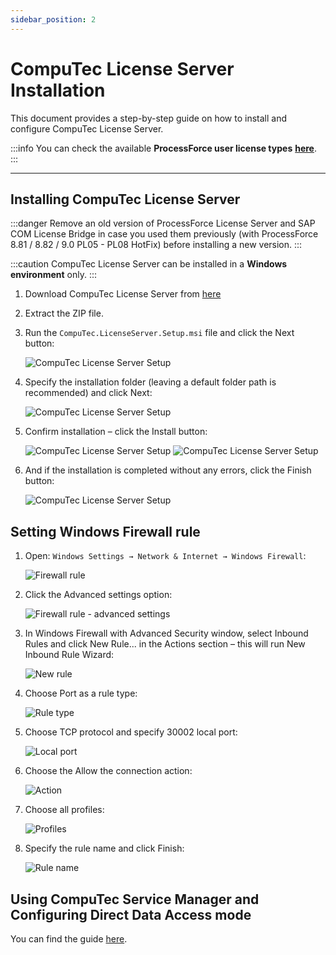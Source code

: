 ```yaml
---
sidebar_position: 2
---
```


# CompuTec License Server Installation

This document provides a step-by-step guide on how to install and configure CompuTec License Server.

:::info
    You can check the available **ProcessForce user license types** [**here**](../license-chart.md).
:::

---

## Installing CompuTec License Server

:::danger
    Remove an old version of ProcessForce License Server and SAP COM License Bridge in case you used them previously (with ProcessForce 8.81 / 8.82 / 9.0 PL05 - PL08 HotFix) before installing a new version.
:::

:::caution
    CompuTec License Server can be installed in a **Windows environment** only.
:::

1. Download CompuTec License Server from [here](../../../releases/download.md)

2. Extract the ZIP file.

3. Run the `CompuTec.LicenseServer.Setup.msi` file and click the Next button:

    ![CompuTec License Server Setup](./media/license-server-installation/CTLicenseServerInstallerA.png)

4. Specify the installation folder (leaving a default folder path is recommended) and click Next:

    ![CompuTec License Server Setup](./media/license-server-installation/CTLicenseServerInstallerB.png)

5. Confirm installation – click the Install button:

    ![CompuTec License Server Setup](./media/license-server-installation/CTLicenseServerInstallerC.png)
    ![CompuTec License Server Setup](./media/license-server-installation/CTLicenseServerInstallerC.png)

6. And if the installation is completed without any errors, click the Finish button:

    ![CompuTec License Server Setup](./media/license-server-installation/CTLicenseServerInstallerD.png)

## Setting Windows Firewall rule

1. Open: `Windows Settings → Network & Internet → Windows Firewall`:

    ![Firewall rule](./media/license-server-installation/firewall-rule.webp)

2. Click the Advanced settings option:

    ![Firewall rule - advanced settings](./media/license-server-installation/firewall-rule-2.webp)

3. In Windows Firewall with Advanced Security window, select Inbound Rules and click New Rule... in the Actions section – this will run New Inbound Rule Wizard:

    ![New rule](./media/license-server-installation/new-rule.webp)

4. Choose Port as a rule type:

    ![Rule type](./media/license-server-installation/rule-type.webp)

5. Choose TCP protocol and specify 30002 local port:

    ![Local port](./media/license-server-installation/local-port.webp)

6. Choose the Allow the connection action:

    ![Action](./media/license-server-installation/action.webp)

7. Choose all profiles:

    ![Profiles](./media/license-server-installation/profiles.webp)

8. Specify the rule name and click Finish:

    ![Rule name](./media/license-server-installation/rule-name.webp)

## Using CompuTec Service Manager and Configuring Direct Data Access mode

You can find the guide [here](./direct-access.md).
